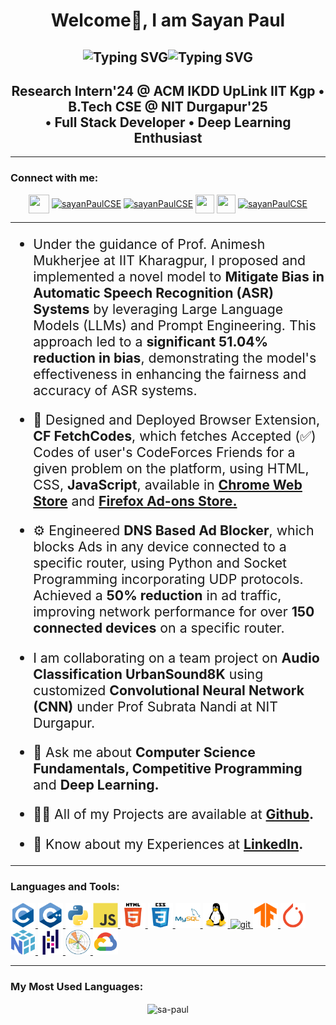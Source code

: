 <h1 align="center">Welcome👋, I am Sayan Paul</h1>

<h2 align="center"><img src="https://readme-typing-svg.demolab.com?font=Fira+Code&duration=1&pause=200&size=27&color=04BDF7&center=true&repeat=false&width=240&lines=Also+known+as" alt="Typing SVG" /><img src="https://readme-typing-svg.demolab.com?font=Fira+Code&size=27&duration=2000&pause=1000&color=20F700&center=true&width=190&lines=saPaul;sa-Paul;sayanPaulCSE" alt="Typing SVG" /></h2>

<h2 align="center">Research Intern'24 @ ACM IKDD UpLink IIT Kgp • B.Tech CSE @ NIT Durgapur'25 <br/>• Full Stack Developer • Deep Learning Enthusiast</h2>


<hr/>


<div align ="center">
<h3 align="left">Connect with me:</h3>
<p align="center">
<a href="https://www.linkedin.com/in/sayan-paul-a29b2b223/" target="blank"><img align="center" src="https://cdn-icons-png.flaticon.com/512/3536/3536505.png" height="30" width="33" /></a>
<a href="https://github.com/sa-paul" target="blank"><img align="center" src="https://cdn-icons-png.flaticon.com/512/25/25657.png" alt="sayanPaulCSE" height="30" width="30" /></a>
<a href="https://twitter.com/sayanpaulcse" target="blank"><img align="center" src="https://cdn-icons-png.flaticon.com/512/733/733579.png" alt="sayanPaulCSE" height="30" width="30" /></a>
<a href="https://www.facebook.com/sayanpaulcse" target="blank"><img align="center" src="https://cdn-icons-png.flaticon.com/512/733/733547.png" height="30" width="30" /></a>
<a href="https://www.instagram.com/sayancse/" target="blank"><img align="center" src="https://cdn-icons-png.flaticon.com/512/1384/1384063.png" height="30" width="30" /></a>
<a href="https://gitlab.com/sapaul" target="blank"><img align="center" src="https://cdn.jsdelivr.net/gh/devicons/devicon/icons/gitlab/gitlab-original.svg" alt="sayanPaulCSE" height="30" width="30" /></a>
</p>
</div>
<hr/>


<div align="left" style="font-size: 1.33rem;">

- Under the guidance of Prof. Animesh Mukherjee at IIT Kharagpur, I proposed and implemented a novel model to <strong>Mitigate Bias in Automatic Speech Recognition (ASR) Systems</strong> by leveraging Large Language Models (LLMs) and Prompt Engineering. This approach led to a <strong>significant 51.04% reduction in bias</strong>, demonstrating the model's effectiveness in enhancing the fairness and accuracy of ASR systems.

- 🚀 Designed and Deployed Browser Extension, **CF FetchCodes**, which fetches Accepted (✅) Codes of user's CodeForces Friends for a given problem on the platform, using HTML, CSS, **JavaScript**, available in **[Chrome Web Store](https://chromewebstore.google.com/detail/cf-fetchcodes/ombmefkchmjbodcoboeagbpaejfojnga)** and  **[Firefox Ad-ons Store.](https://addons.mozilla.org/en-US/firefox/addon/cf-fetchcodes/)**

- ⚙️ Engineered **DNS Based Ad Blocker**, which blocks Ads in any device connected to a specific router, using Python and Socket Programming incorporating UDP protocols. Achieved a **50% reduction** in ad traffic, improving network performance for over **150 connected devices** on a specific router.

- I am collaborating on a team project on <strong>Audio Classification UrbanSound8K</strong> using customized <strong>Convolutional Neural Network (CNN)</strong> under Prof Subrata Nandi at NIT Durgapur. 

- 💬 Ask me about **Computer Science Fundamentals, Competitive Programming** and **Deep Learning.**

- 👨‍💻 All of my Projects are available at **[Github](https://github.com/sa-paul).**


- 📄 Know about my Experiences at **[LinkedIn](https://www.linkedin.com/in/sayan-paul-a29b2b223/).**
</div>
<hr/>


<h3 align="left">Languages and Tools:</h3>

<a href="https://www.cprogramming.com/" target="_blank" rel="noreferrer"> <img src="https://raw.githubusercontent.com/devicons/devicon/master/icons/c/c-original.svg" alt="c" width="40" height="40"/> </a>  <a href="https://www.w3schools.com/cpp/" target="_blank" rel="noreferrer"> <img src="https://raw.githubusercontent.com/devicons/devicon/master/icons/cplusplus/cplusplus-original.svg" alt="cplusplus" width="40" height="40"/> </a> <a href="https://www.w3schools.com/python/" target="_blank" rel="noreferrer">
    <img src="https://raw.githubusercontent.com/devicons/devicon/master/icons/python/python-original.svg" alt="python" width="40" height="40"/>
</a>  <a href="https://developer.mozilla.org/en-US/docs/Web/JavaScript" target="_blank" rel="noreferrer"> <img src="https://raw.githubusercontent.com/devicons/devicon/master/icons/javascript/javascript-original.svg" alt="javascript" width="40" height="40"/> </a> 
  <a href="https://www.w3.org/html/" target="_blank" rel="noreferrer"> <img src="https://raw.githubusercontent.com/devicons/devicon/master/icons/html5/html5-original-wordmark.svg" alt="html5" width="40" height="40"/> </a> <a href="https://www.w3schools.com/css/" target="_blank" rel="noreferrer"> <img src="https://raw.githubusercontent.com/devicons/devicon/master/icons/css3/css3-original-wordmark.svg" alt="css3" width="40" height="40"/> </a>  <a href="https://www.w3schools.com/mysql/" target="_blank" rel="noreferrer">
    <img src="https://raw.githubusercontent.com/devicons/devicon/master/icons/mysql/mysql-original-wordmark.svg" alt="mysql" width="40" height="40"/>
</a>
  <a href="https://www.linux.org/" target="_blank" rel="noreferrer"> <img src="https://raw.githubusercontent.com/devicons/devicon/master/icons/linux/linux-original.svg" alt="linux" width="40" height="40"/> </a>
 <a href="https://git-scm.com/" target="_blank" rel="noreferrer"> <img src="https://www.vectorlogo.zone/logos/git-scm/git-scm-icon.svg" alt="git" width="40" height="40"/> </a> 
  <a href="https://www.tensorflow.org/" target="_blank" rel="noreferrer">
    <img src="https://raw.githubusercontent.com/devicons/devicon/master/icons/tensorflow/tensorflow-original.svg" alt="tensorflow" width="40" height="40"/>
</a>
<a href="https://pytorch.org/" target="_blank" rel="noreferrer">
    <img src="https://raw.githubusercontent.com/devicons/devicon/master/icons/pytorch/pytorch-original.svg" alt="pytorch" width="40" height="40"/>
</a>
<a href="https://numpy.org/" target="_blank" rel="noreferrer">
    <img src="https://raw.githubusercontent.com/devicons/devicon/master/icons/numpy/numpy-original.svg" alt="numpy" width="40" height="40"/>
</a>
<a href="https://pandas.pydata.org/" target="_blank" rel="noreferrer">
    <img src="https://raw.githubusercontent.com/devicons/devicon/master/icons/pandas/pandas-original.svg" alt="pandas" width="40" height="40"/>
</a>
<a href="https://matplotlib.org/" target="_blank" rel="noreferrer">
    <img src="https://raw.githubusercontent.com/devicons/devicon/master/icons/matplotlib/matplotlib-original.svg" alt="matplotlib" width="40" height="40"/>
</a><a href="https://cloud.google.com/" target="_blank" rel="noreferrer">
    <img src="https://raw.githubusercontent.com/devicons/devicon/master/icons/googlecloud/googlecloud-original.svg" alt="google-cloud" width="40" height="40"/>
</a>
</p>
<hr/>

<div align ="center">
<h3 align ="left">My Most Used Languages:</h3>
<p><img align="center" src="https://github-readme-stats.vercel.app/api/top-langs/?username=sa-paul&langs_count=10&show_icons=true&locale=en&layout=compact&theme=radical" alt="sa-paul" /></p>

<!-- 
<h3 align="left">My GitHub Stats:</h3>
<p>&nbsp;<img align="center" src="https://github-readme-stats.vercel.app/api?username=sa-paul&theme=radical&locale=en" alt="sa-paul" /></p> -->

<!-- <h3 align="left">My Total Contributions:</h3>
<p><img align="center" src="https://github-readme-streak-stats.herokuapp.com/?user=sa-paul&theme=radical" alt="sa-paul" /></p>
   -->
<!-- Profile Views -->
<!-- <p align="center"> <img src="https://komarev.com/ghpvc/?username=sa-paul&label=Profile%20views&color=5D3FD3&style=flat" alt="sa-paul" /> 
</p> -->

<!-- <p align="center"> <a href="https://github.com/ryo-ma/github-profile-trophy"><img src="https://github-profile-trophy.vercel.app/?username=sa-paul&theme=algolia&row=2&column=4&margin-w=15&margin-h=15" alt="sa-paul" /></a> </p> -->

</div>
